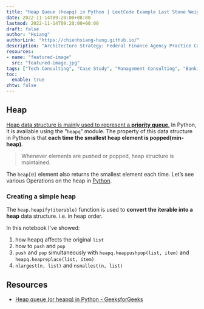 ```yaml
---
title: "Heap Queue (heapq) in Python | LeetCode Example Last Stone Weight"
date: 2022-11-14T09:20:00+08:00
lastmod: 2022-11-14T09:20:00+08:00
draft: false
author: "Hsiang"
authorLink: "https://chienhsiang-hung.github.io/"
description: "Architecture Strategy: Federal Finance Agency Practice Case from Deloitte and Christine Wong. Our client is a small division of a large Federal Finance Agency that is in charge of administering and enforcing economic and trade sanctions determined by US foreign policy and national security goals."
resources:
- name: "featured-image"
  src: "featured-image.jpg"
tags: ["Tech Consulting", "Case Study", "Management Consulting", "Banking Technology", "Case Interview"]
toc:
  enable: true
zhtw: false
---
```

## Heap
[Heap data structure is mainly used to represent a **priority queue**.](https://www.geeksforgeeks.org/applications-of-heap-data-structure/) In Python, it is available using the “`heapq`” module. The property of this data structure in Python is that **each time the smallest heap element is popped(min-heap)**.
> Whenever elements are pushed or popped, heap structure is maintained.

The `heap[0]` element also returns the smallest element each time. Let’s see various Operations on the heap in  [Python](https://www.geeksforgeeks.org/python-programming-language/).

### Creating a simple heap

The `heap.heapify(iterable)` function is used to **convert the iterable into a heap**  data structure. i.e. in heap order.

<script src="https://gist.github.com/chienhsiang-hung/e533d937f4db749dde5cf918785869af.js"></script>

In this notebook I've showed:
1. how heapq affects the original `list`
2. how to `push` and `pop`
3. `push` and `pop` simultaneously with `heapq.heappushpop(list, item)` and `heapq.heapreplace(list, item)`
4. `nlargest(n, list)` and `nsmallest(n, list)`

## Resources
- [Heap queue (or heapq) in Python - GeeksforGeeks](https://www.geeksforgeeks.org/heap-queue-or-heapq-in-python/)